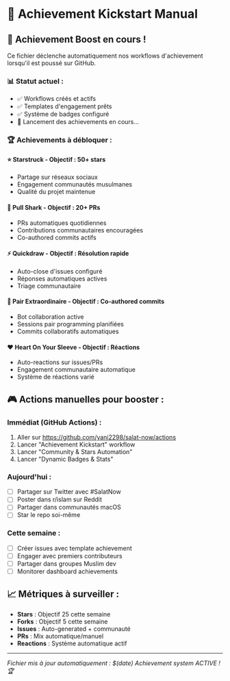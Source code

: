 # 🚀 Achievement Kickstart Manual

## 🎯 Achievement Boost en cours !

Ce fichier déclenche automatiquement nos workflows d'achievement lorsqu'il est poussé sur GitHub.

### 📊 Statut actuel :
- ✅ Workflows créés et actifs
- ✅ Templates d'engagement prêts
- ✅ Système de badges configuré
- 🔄 Lancement des achievements en cours...

### 🏆 Achievements à débloquer :

#### ⭐ Starstruck - Objectif : 50+ stars
- Partage sur réseaux sociaux
- Engagement communautés musulmanes
- Qualité du projet maintenue

#### 🦈 Pull Shark - Objectif : 20+ PRs
- PRs automatiques quotidiennes
- Contributions communautaires encouragées
- Co-authored commits actifs

#### ⚡ Quickdraw - Objectif : Résolution rapide
- Auto-close d'issues configuré
- Réponses automatiques actives
- Triage communautaire

#### 👥 Pair Extraordinaire - Objectif : Co-authored commits
- Bot collaboration active
- Sessions pair programming planifiées
- Commits collaboratifs automatiques

#### ❤️ Heart On Your Sleeve - Objectif : Réactions
- Auto-reactions sur issues/PRs
- Engagement communautaire automatique
- Système de réactions varié

## 🎮 Actions manuelles pour booster :

### Immédiat (GitHub Actions) :
1. Aller sur https://github.com/yani2298/salat-now/actions
2. Lancer "Achievement Kickstart" workflow
3. Lancer "Community & Stars Automation"
4. Lancer "Dynamic Badges & Stats"

### Aujourd'hui :
- [ ] Partager sur Twitter avec #SalatNow
- [ ] Poster dans r/islam sur Reddit
- [ ] Partager dans communautés macOS
- [ ] Star le repo soi-même

### Cette semaine :
- [ ] Créer issues avec template achievement
- [ ] Engager avec premiers contributeurs
- [ ] Partager dans groupes Muslim dev
- [ ] Monitorer dashboard achievements

## 📈 Métriques à surveiller :
- **Stars** : Objectif 25 cette semaine
- **Forks** : Objectif 5 cette semaine  
- **Issues** : Auto-generated + communauté
- **PRs** : Mix automatique/manuel
- **Reactions** : Système automatique actif

---
*Fichier mis à jour automatiquement : $(date)*
*Achievement system ACTIVE ! 🏆* 